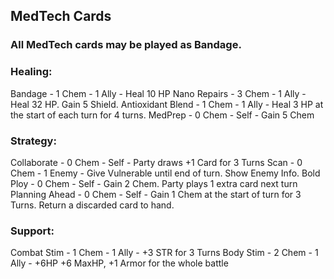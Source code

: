 ## MedTech Cards

### All MedTech cards may be played as Bandage.

### Healing:

Bandage - 1 Chem - 1 Ally - Heal 10 HP
Nano Repairs - 3 Chem - 1 Ally - Heal 32 HP. Gain 5 Shield.
Antioxidant Blend - 1 Chem - 1 Ally - Heal 3 HP at the start of each turn for 4 turns.
MedPrep - 0 Chem - Self - Gain 5 Chem

### Strategy:

Collaborate - 0 Chem - Self - Party draws +1 Card for 3 Turns
Scan - 0 Chem - 1 Enemy - Give Vulnerable until end of turn. Show Enemy Info.
Bold Ploy - 0 Chem - Self - Gain 2 Chem. Party plays 1 extra card next turn
Planning Ahead - 0 Chem - Self - Gain 1 Chem at the start of turn for 3 Turns. Return a discarded card to hand.

### Support:

Combat Stim - 1 Chem - 1 Ally - +3 STR for 3 Turns
Body Stim - 2 Chem - 1 Ally - +6HP +6 MaxHP, +1 Armor for the whole battle
